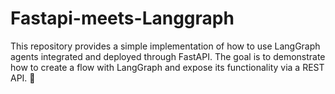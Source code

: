 # Fastapi-meets-Langgraph
 This repository provides a simple implementation of how to use LangGraph agents integrated and deployed through FastAPI. The goal is to demonstrate how to create a flow with LangGraph and expose its functionality via a REST API. 🚀
